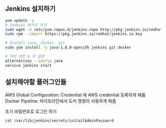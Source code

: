 ## Jenkins 설치하기

```sh
yum update -y
# Jenkins 패키지 추가
sudo wget -O /etc/yum.repos.d/jenkins.repo http://pkg.jenkins.io/redhat/jenkins.repo &&
sudo rpm --import https://pkg.jenkins.io/redhat/jenkins.io.key

# Install java, docker, git
sudo yum install -y java-1.8.0-openjdk jenkins git docker

# 자바 버전 8 로 설정
alternatives --config java
service jenkins start
```

## 설치해야할 플러그인들

AWS Global Configuration: Credential 에 AWS credential 등록하게 해줌
Docker Pipeline: 파이프라인에서 도커 명령어 사용하게 해줌

초기 비밀번호로 로그인 하기

```sh
cat /var/lib/jenkins/secrets/initailAdminPassword
```
